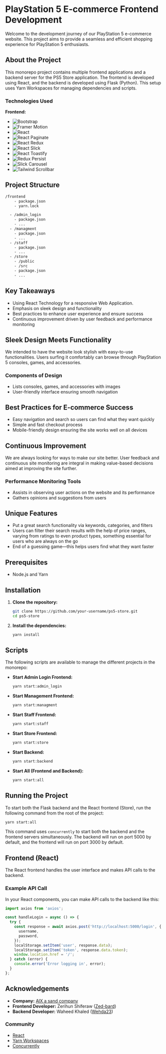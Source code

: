 # PlayStation 5 E-commerce Frontend Development
Welcome to the development journey of our PlayStation 5 e-commerce website. This project aims to provide a seamless and efficient shopping experience for PlayStation 5 enthusiasts.

## About the Project

This monorepo project contains multiple frontend applications and a backend server for the PS5 Store application. The frontend is developed using React, and the backend is developed using Flask (Python). This setup uses Yarn Workspaces for managing dependencies and scripts.

### Technologies Used

**Frontend:**
- ![Bootstrap](https://img.shields.io/badge/Bootstrap-563D7C?style=flat&logo=bootstrap&logoColor=white)
- ![Framer Motion](https://img.shields.io/badge/Framer%20Motion-black?style=flat&logo=framer&logoColor=white)
- ![React](https://img.shields.io/badge/React-20232A?style=flat&logo=react&logoColor=61DAFB)
- ![React Paginate](https://img.shields.io/badge/React%20Paginate-20232A?style=flat&logo=react&logoColor=61DAFB)
- ![React Redux](https://img.shields.io/badge/React%20Redux-764ABC?style=flat&logo=redux&logoColor=white)
- ![React Slick](https://img.shields.io/badge/React%20Slick-20232A?style=flat&logo=react&logoColor=61DAFB)
- ![React Toastify](https://img.shields.io/badge/React%20Toastify-20232A?style=flat&logo=react&logoColor=61DAFB)
- ![Redux Persist](https://img.shields.io/badge/Redux%20Persist-764ABC?style=flat&logo=redux&logoColor=white)
- ![Slick Carousel](https://img.shields.io/badge/Slick%20Carousel-20232A?style=flat&logo=react&logoColor=61DAFB)
- ![Tailwind Scrollbar](https://img.shields.io/badge/Tailwind%20Scrollbar-38B2AC?style=flat&logo=tailwind-css&logoColor=white)

## Project Structure


```txt
/frontend
    - package.json
    - yarn.lock

  - /admin_login
    - package.json
    - ...
  - /managment
    - package.json
    - ...
  - /staff
    - package.json
    - ...
  - /store
    - /public
    - /src
    - package.json
    - ...
```

## Key Takeaways
- Using React Technology for a responsive Web Application.
- Emphasis on sleek design and functionality
- Best practices to enhance user experience and ensure success
- Continuous improvement driven by user feedback and performance monitoring

## Sleek Design Meets Functionality
We intended to have the website look stylish with easy-to-use functionalities. Users surfing it comfortably can browse through PlayStation 5 consoles, games, and accessories.

### Components of Design
- Lists consoles, games, and accessories with images
- User-friendly interface ensuring smooth navigation

## Best Practices for E-commerce Success
- Easy navigation and search so users can find what they want quickly
- Simple and fast checkout process
- Mobile-friendly design ensuring the site works well on all devices

## Continuous Improvement
We are always looking for ways to make our site better. User feedback and continuous site monitoring are integral in making value-based decisions aimed at improving the site further.

### Performance Monitoring Tools
- Assists in observing user actions on the website and its performance
- Gathers opinions and suggestions from users

## Unique Features
- Put a great search functionality via keywords, categories, and filters
- Users can filter their search results with the help of price ranges, varying from ratings to even product types, something essential for users who are always on the go
- End of a guessing game—this helps users find what they want faster

## Prerequisites

- Node.js and Yarn

## Installation

1. **Clone the repository:**

   ```bash
   git clone https://github.com/your-username/ps5-store.git
   cd ps5-store
   ```

2. **Install the dependencies:**

   ```bash
   yarn install
   ```

## Scripts

The following scripts are available to manage the different projects in the monorepo:

- **Start Admin Login Frontend:**

  ```bash
  yarn start:admin_login
  ```

- **Start Management Frontend:**

  ```bash
  yarn start:managment
  ```

- **Start Staff Frontend:**

  ```bash
  yarn start:staff
  ```

- **Start Store Frontend:**

  ```bash
  yarn start:store
  ```

- **Start Backend:**

  ```bash
  yarn start:backend
  ```

- **Start All (Frontend and Backend):**

  ```bash
  yarn start:all
  ```

## Running the Project

To start both the Flask backend and the React frontend (Store), run the following command from the root of the project:

```bash
yarn start:all
```

This command uses `concurrently` to start both the backend and the frontend servers simultaneously. The backend will run on port 5000 by default, and the frontend will run on port 3000 by default.

## Frontend (React)

The React frontend handles the user interface and makes API calls to the backend.

### Example API Call

In your React components, you can make API calls to the backend like this:

```jsx
import axios from 'axios';

const handleLogin = async () => {
  try {
    const response = await axios.post('http://localhost:5000/login', {
      username,
      password,
    });
    localStorage.setItem('user', response.data);
    localStorage.setItem('token', response.data.token);
    window.location.href = '/';
  } catch (error) {
    console.error('Error logging in', error);
  }
};
```

## Acknowledgements

- **Company:** [AlX a sand company](https://www.alxafrica.com/)
- **Frontend Developer:** Zerihun Shiferaw ([Zed-bard](https://github.com/Zed-bard))
- **Backend Developer:** Waheed Khaled ([Wehda23](https://github.com/Wehda23))

### Community

- [React](https://reactjs.org/)
- [Yarn Workspaces](https://classic.yarnpkg.com/en/docs/workspaces/)
- [Concurrently](https://www.npmjs.com/package/concurrently)

